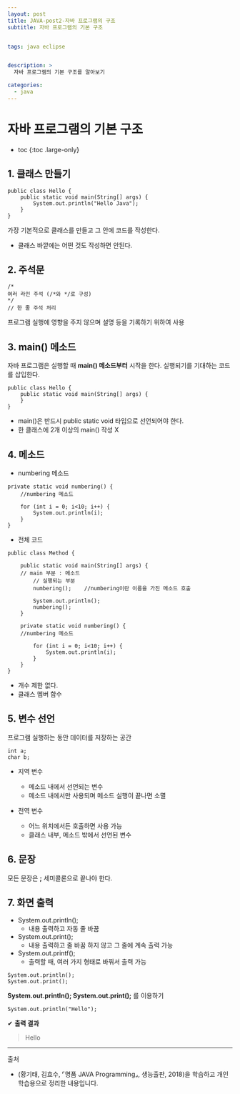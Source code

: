 ```yaml
---
layout: post
title: JAVA-post2-자바 프로그램의 구조
subtitle: 자바 프로그램의 기본 구조


tags: java eclipse


description: >
  자바 프로그램의 기본 구조를 알아보기

categories:
  - java
---
```



# 자바 프로그램의 기본 구조

* toc
{:toc .large-only}

## 1. 클래스 만들기
~~~
public class Hello {
	public static void main(String[] args) {
		System.out.println("Hello Java");
	}
}
~~~

가장 기본적으로 클래스를 만들고 그 안에 코드를 작성한다.
- 클래스 바깥에는 어떤 것도 작성하면 안된다.


## 2. 주석문
~~~
/*
여러 라인 주석 (/*와 */로 구성)
*/
// 한 줄 주석 처리
~~~

프로그램 실행에 영향을 주지 않으며 설명 등을 기록하기 위하여 사용

## 3. main() 메소드
자바 프로그램은 실행할 때 __main() 메소드부터__ 시작을 한다.
실행되기를 기대하는 코드를 삽입한다.
~~~
public class Hello {
	public static void main(String[] args) {
	}
}
~~~
- main()은 반드시 public static void 타입으로 선언되어야 한다.
- 한 클래스에 2개 이상의 main() 작성 X


## 4. 메소드
- numbering 메소드
~~~
private static void numbering() {
    //numbering 메소드		

	for (int i = 0; i<10; i++) {
		System.out.println(i);
	}
}
~~~
- 전체 코드
~~~
public class Method {

	public static void main(String[] args) {
    // main 부분 : 메소드
		// 실행되는 부분
		numbering();	//numbering이란 이름을 가진 메소드 호출

		System.out.println();
		numbering();
	}

	private static void numbering() {
    //numbering 메소드		

		for (int i = 0; i<10; i++) {
			System.out.println(i);
		}
	}
}
~~~
- 개수 제한 없다.
- 클래스 멤버 함수

## 5. 변수 선언
프로그램 실행하는 동안 데이터를 저장하는 공간
~~~
int a;
char b;
~~~
- 지역 변수  
    - 메소드 내에서 선언되는 변수
    - 메소드 내에서만 사용되며 메소드 실행이 끝나면 소멸

- 전역 변수
    - 어느 위치에서든 호출하면 사용 가능
    - 클래스 내부, 메소드 밖에서 선언된 변수

## 6. 문장
모든 문장은 __;__ 세미콜론으로 끝나야 한다.

## 7. 화면 출력
- System.out.println();
  - 내용 출력하고 자동 줄 바꿈
- System.out.print();
  - 내용 출력하고 줄 바꿈 하지 않고 그 줄에 계속 출력 가능
- System.out.printf();
  - 출력할 때, 여러 가지 형태로 바꿔서 출력 가능
~~~
System.out.println();
System.out.print();
~~~
__System.out.println(); System.out.print();__ 를 이용하기
~~~
System.out.println("Hello");
~~~
✔ **출력 결과**
> Hello

-----
출처

- (황기태, 김효수, ⌜명품 JAVA Programming⌟, 생능출판, 	2018)을 학습하고 개인 학습용으로 정리한 내용입니다.
